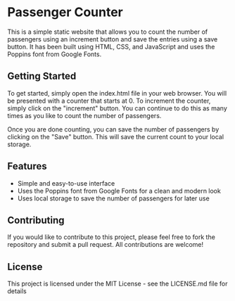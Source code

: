 # Passenger Counter

This is a simple static website that allows you to count the number of passengers using an increment button and save the entries using a save button. It has been built using HTML, CSS, and JavaScript and uses the Poppins font from Google Fonts.

## Getting Started

To get started, simply open the index.html file in your web browser. You will be presented with a counter that starts at 0. To increment the counter, simply click on the "increment" button. You can continue to do this as many times as you like to count the number of passengers.

Once you are done counting, you can save the number of passengers by clicking on the "Save" button. This will save the current count to your local storage.

## Features
- Simple and easy-to-use interface
- Uses the Poppins font from Google Fonts for a clean and modern look
- Uses local storage to save the number of passengers for later use

## Contributing
If you would like to contribute to this project, please feel free to fork the repository and submit a pull request. All contributions are welcome!

## License
This project is licensed under the MIT License - see the LICENSE.md file for details